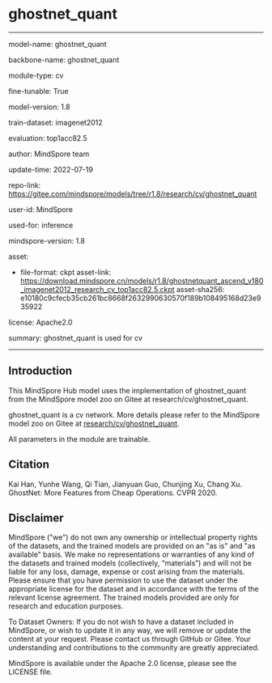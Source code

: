 # ghostnet_quant

---

model-name: ghostnet_quant

backbone-name: ghostnet_quant

module-type: cv

fine-tunable: True

model-version: 1.8

train-dataset: imagenet2012

evaluation: top1acc82.5

author: MindSpore team

update-time: 2022-07-19

repo-link: <https://gitee.com/mindspore/models/tree/r1.8/research/cv/ghostnet_quant>

user-id: MindSpore

used-for: inference

mindspore-version: 1.8

asset:

-
    file-format: ckpt
    asset-link: <https://download.mindspore.cn/models/r1.8/ghostnetquant_ascend_v180_imagenet2012_research_cv_top1acc82.5.ckpt>
    asset-sha256: e10180c9cfecb35cb261bc8668f2632990630570f189b108495168d23e935922

license: Apache2.0

summary: ghostnet_quant is used for cv

---

## Introduction

This MindSpore Hub model uses the implementation of ghostnet_quant from the MindSpore model zoo on Gitee at research/cv/ghostnet_quant.

ghostnet_quant is a cv network. More details please refer to the MindSpore model zoo on Gitee at [research/cv/ghostnet_quant](https://gitee.com/mindspore/models/blob/r1.8/research/cv/ghostnet_quant/Readme.md).

All parameters in the module are trainable.

## Citation

Kai Han, Yunhe Wang, Qi Tian, Jianyuan Guo, Chunjing Xu, Chang Xu. GhostNet: More Features from Cheap Operations. CVPR 2020.

## Disclaimer

MindSpore ("we") do not own any ownership or intellectual property rights of the datasets, and the trained models are provided on an "as is" and "as available" basis. We make no representations or warranties of any kind of the datasets and trained models (collectively, “materials”) and will not be liable for any loss, damage, expense or cost arising from the materials. Please ensure that you have permission to use the dataset under the appropriate license for the dataset and in accordance with the terms of the relevant license agreement. The trained models provided are only for research and education purposes.

To Dataset Owners: If you do not wish to have a dataset included in MindSpore, or wish to update it in any way, we will remove or update the content at your request. Please contact us through GitHub or Gitee. Your understanding and contributions to the community are greatly appreciated.

MindSpore is available under the Apache 2.0 license, please see the LICENSE file.

